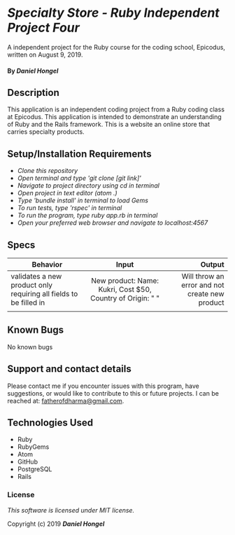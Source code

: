 # _Specialty Store - Ruby Independent Project Four_

 A independent project for the Ruby course for the coding school, Epicodus, written on August 9, 2019.

#### By _**Daniel Hongel**_

## Description

This application is an independent coding project from a Ruby coding class at Epicodus. This application is intended to demonstrate an understanding of Ruby and the Rails framework. This is a website an online store that carries specialty products.

## Setup/Installation Requirements

* _Clone this repository_
* _Open terminal and type 'git clone [git link]'_
* _Navigate to project directory using cd in terminal_
* _Open project in text editor (atom .)_
* _Type 'bundle install' in terminal to load Gems_
* _To run tests, type 'rspec' in terminal_
* _To run the program, type ruby app.rb in terminal_
* _Open your preferred web browser and navigate to localhost:4567_

## Specs

| Behavior | Input | Output |
| ------------- |:-------------:| -----:|
|validates a new product only requiring all fields to be filled in|New product: Name: Kukri, Cost $50, Country of Origin: " " | Will throw an error and not create new product|
||||


## Known Bugs

No known bugs

## Support and contact details

Please contact me if you encounter issues with this program, have suggestions, or would like to contribute to this or future projects. I can be reached at:  fatherofdharma@gmail.com.

## Technologies Used

* Ruby
* RubyGems
* Atom
* GitHub
* PostgreSQL
* Rails

### License
_This software is licensed under MIT license._

Copyright (c) 2019 **_Daniel Hongel_**
